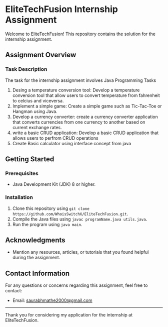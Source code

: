 # EliteTechFusion Internship Assignment

Welcome to EliteTechFusion! This repository contains the solution for the internship assignment.

## Assignment Overview

### Task Description
The task for the internship assignment involves Java Programming Tasks

1. Desing a temperature conversion tool:  Develop a temperature conversion tool that allow users to convert temperature from fahrenheit to celcius and viceversa.
2. Implement a simple game:  Create a simple game such as Tic-Tac-Toe or Hangman using Java.
3. Develop a currency converter:  create a currency converter application that converts currencies from one currency to another based on current exchange rates.
4. write a basic CRUD application:  Develop a basic CRUD application that allows users to perfrom CRUD operations
5. Create Basic calculator using interface concept from java



## Getting Started

### Prerequisites
- Java Development Kit (JDK) 8 or higher.

### Installation
1. Clone this repository using `git clone https://github.com/WhoisSwitchX/EliteTechFusion.git`.
2. Compile the Java files using `javac programName.java utils.java`.
3. Run the program using `java main`.

## Acknowledgments
- Mention any resources, articles, or tutorials that you found helpful during the assignment.

## Contact Information
For any questions or concerns regarding this assignment, feel free to contact:
- Email: saurabhmathe2000@gmail.com

---

Thank you for considering my application for the internship at EliteTechFusion.
